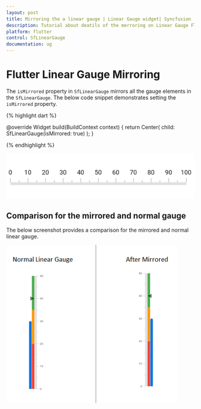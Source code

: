 ```yaml
---
layout: post
title: Mirroring the a linear gauge | Linear Gauge widget| Syncfusion
description: Tutorial about deatils of the merroring on Linear Gauge Flutter widget | Flutter Linear Gauge widget documentation|
platform: flutter
control: SfLinearGauge
documentation: ug
---
```


# Flutter Linear Gauge Mirroring

The `isMirrored` property in `SfLinearGauge` mirrors all the gauge elements in the `SfLinearGauge`. The below code snippet demonstrates setting the `isMirrored` property.

{% highlight dart %}

  @override
  Widget build(BuildContext context) {
    return Center(
      child: SfLinearGauge(isMirrored: true)
    );
  }

{% endhighlight %}

![Mirror linear gauge](images/mirrored/mirrored.png)

## Comparison for the mirrored and normal gauge

The below screenshot provides a comparison for the mirrored and normal linear gauge. 

![Mirrored linear gauge comparsion](images/mirrored/mirror_comparison.png)